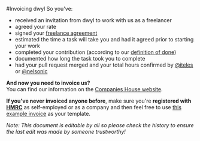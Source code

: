 #Invoicing dwyl
So you've:
+ received an invitation from dwyl to work with us as a freelancer
+ agreed your rate
+ signed your [freelance agreement](/freelance-agreement.md)
+ estimated the time a task will take you and had it agreed prior to starting your work
+ completed your contribution (according to our [definition of done](https://github.com/dwyl/definition-of-done))
+ documented how long the task took you to complete
+ had your pull request merged and your total hours confirmed by [@iteles](https://github.com/iteles) or [@nelsonic](https://github.com/iteles)

**And now you need to invoice us?**    
You can find our information on the [Companies House website](https://beta.companieshouse.gov.uk/company/09525434).

**If you've never invoiced anyone before**, make sure you're **registered with [HMRC](https://www.gov.uk/government/organisations/hm-revenue-customs)** as self-employed or as a company and then feel free to use [this example invoice](https://docs.google.com/document/d/11-Y3G-7D6wlYPMIk3UhrfdzE9oleLW5O0hmlQe_t9YA/edit?usp=sharing) as your template.    

_Note: This document is editable by all so please check the history to ensure the last edit was made by someone trustworthy!_